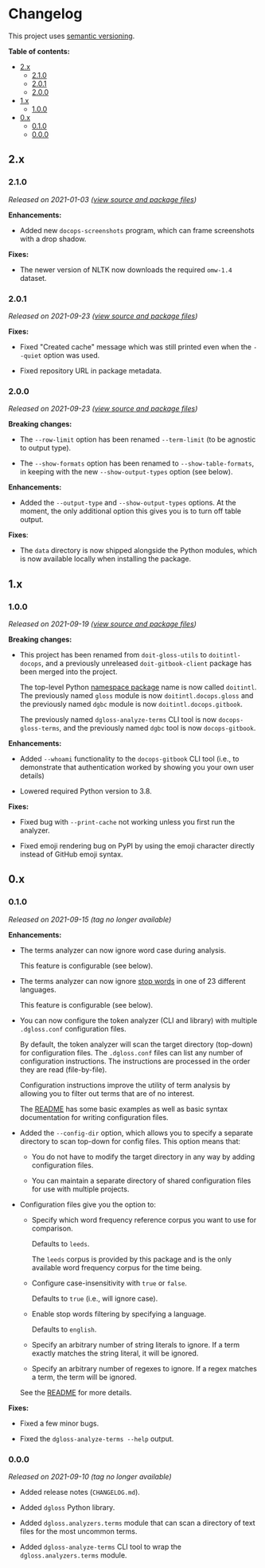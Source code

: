# Changelog

This project uses [semantic versioning][semver].

**Table of contents:**

- [2.x](#2x)
  - [2.1.0](#210)
  - [2.0.1](#201)
  - [2.0.0](#200)
- [1.x](#1x)
  - [1.0.0](#100)
- [0.x](#0x)
  - [0.1.0](#010)
  - [0.0.0](#000)

[semver]: https://semver.org/

<!--

## Unreleased

ADD UNRELEASED CHANGES HERE UNTIL THE NEXT RELEASE IS MADE

-->

## 2.x

### 2.1.0

_Released on 2021-01-03 ([view source and package files][2.1.0])_

**Enhancements:**

- Added new `docops-screenshots` program, which can frame screenshots with a drop shadow.

**Fixes:**

- The newer version of NLTK now downloads the required `omw-1.4` dataset.

[2.1.0]: https://github.com/doitintl/docops-utils/releases/tag/2.1.0

### 2.0.1

_Released on 2021-09-23 ([view source and package files][2.0.1])_

**Fixes:**

- Fixed "Created cache" message which was still printed even when the `--quiet` option was used.

- Fixed repository URL in package metadata.

[2.0.1]: https://github.com/doitintl/docops-utils/releases/tag/2.0.1

### 2.0.0

_Released on 2021-09-23 ([view source and package files][2.0.0])_

**Breaking changes:**

- The `--row-limit` option has been renamed `--term-limit` (to be agnostic to output type).

- The `--show-formats` option has been renamed to `--show-table-formats`, in keeping with the new `--show-output-types` option (see below).

**Enhancements:**

- Added the `--output-type` and `--show-output-types` options. At the moment, the only additional option this gives you is to turn off table output.

**Fixes**:

- The `data` directory is now shipped alongside the Python modules, which is now available locally when installing the package.

[2.0.0]: https://github.com/doitintl/docops-utils/releases/tag/2.0.0

## 1.x

### 1.0.0

_Released on 2021-09-19 ([view source and package files][1.0.0])_

**Breaking changes:**

- This project has been renamed from `doit-gloss-utils` to `doitintl-docops`, and a previously unreleased `doit-gitbook-client` package has been merged into the project.

  The top-level Python [namespace package][pep-420] name is now called `doitintl`. The previously named `gloss` module is now `doitintl.docops.gloss` and the previously named `dgbc` module is now `doitintl.docops.gitbook`.

  The previously named `dgloss-analyze-terms` CLI tool is now `docops-gloss-terms`, and the previously named `dgbc` tool is now `docops-gitbook`.

**Enhancements:**

- Added `--whoami` functionality to the `docops-gitbook` CLI tool (i.e., to demonstrate that authentication worked by showing you your own user details)

- Lowered required Python version to 3.8.

**Fixes:**

- Fixed bug with `--print-cache` not working unless you first run the analyzer.

- Fixed emoji rendering bug on PyPI by using the emoji character directly instead of GitHub emoji syntax.

[pep-420]: https://www.python.org/dev/peps/pep-0420/
[1.0.0]: https://github.com/doitintl/docops-utils/releases/tag/1.0.0

## 0.x

### 0.1.0

_Released on 2021-09-15 (tag no longer available)_

**Enhancements:**

- The terms analyzer can now ignore word case during analysis.

  This feature is configurable (see below).

- The terms analyzer can now ignore [stop words][stop words] in one of 23 different languages.

  This feature is configurable (see below).

- You can now configure the token analyzer (CLI and library) with multiple `.dgloss.conf` configuration files.

  By default, the token analyzer will scan the target directory (top-down) for configuration files. The `.dgloss.conf` files can list any number of configuration instructions. The instructions are processed in the order they are read (file-by-file).

  Configuration instructions improve the utility of term analysis by allowing you to filter out terms that are of no interest.

  The [README][readme] has some basic examples as well as basic syntax documentation for writing configuration files.

- Added the `--config-dir` option, which allows you to specify a separate directory to scan top-down for config files. This option means that:

  - You do not have to modify the target directory in any way by adding configuration files.

  - You can maintain a separate directory of shared configuration files for use with multiple projects.

- Configuration files give you the option to:

  - Specify which word frequency reference corpus you want to use for comparison.

    Defaults to `leeds`.

    The `leeds` corpus is provided by this package and is the only available word frequency corpus for the time being.

  - Configure case-insensitivity with `true` or `false`.

    Defaults to `true` (i.e., will ignore case).

  - Enable stop words filtering by specifying a language.

    Defaults to `english`.

  - Specify an arbitrary number of string literals to ignore. If a term exactly matches the string literal, it will be ignored.

  - Specify an arbitrary number of regexes to ignore. If a regex matches a term, the term will be ignored.

  See the [README][readme] for more details.

**Fixes:**

- Fixed a few minor bugs.

- Fixed the `dgloss-analyze-terms --help` output.

[readme]: https://github.com/doitintl/docops-utils/
[stop words]: https://en.wikipedia.org/wiki/Stop_word

### 0.0.0

_Released on 2021-09-10 (tag no longer available)_

- Added release notes (`CHANGELOG.md`).

- Added `dgloss` Python library.

- Added `dgloss.analyzers.terms` module that can scan a directory of text files for the most uncommon terms.

- Added `dgloss-analyze-terms` CLI tool to wrap the `dgloss.analyzers.terms` module.
